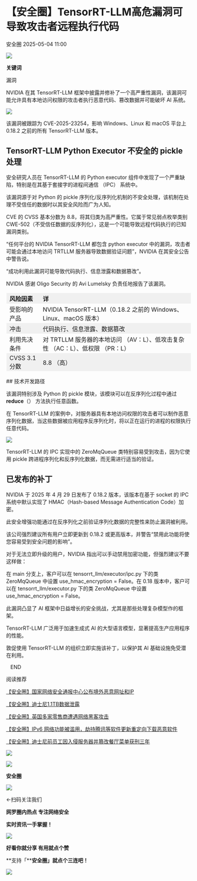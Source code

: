 #  【安全圈】TensorRT-LLM高危漏洞可导致攻击者远程执行代码   
 安全圈   2025-05-04 11:00  
  
![](https://mmbiz.qpic.cn/sz_mmbiz_png/aBHpjnrGylgOvEXHviaXu1fO2nLov9bZ055v7s8F6w1DD1I0bx2h3zaOx0Mibd5CngBwwj2nTeEbupw7xpBsx27Q/640?wx_fmt=other&from=appmsg&tp=webp&wxfrom=5&wx_lazy=1&wx_co=1 "")  
  
  
**关键词**  
  
  
  
漏洞  
  
  
NVIDIA 在其 TensorRT-LLM 框架中披露并修补了一个高严重性漏洞，该漏洞可能允许具有本地访问权限的攻击者执行恶意代码、篡改数据并可能破坏 AI 系统。  
  
![](https://mmbiz.qpic.cn/sz_mmbiz_png/aBHpjnrGylgvN8bWrliaHIVwDWFSLgS9sMx4vlxhia5VentJQCerIjOf9zxUu2ro8WnXV5RjLC72Yqp4YAkC2RPg/640?wx_fmt=png&from=appmsg "")  
  
该漏洞被跟踪为 CVE-2025-23254，影响 Windows、Linux 和 macOS 平台上 0.18.2 之前的所有 TensorRT-LLM 版本。  
## TensorRT-LLM Python Executor 不安全的 pickle 处理  
  
安全研究人员在 TensorRT-LLM 的 Python executor 组件中发现了一个严重缺陷，特别是在其基于套接字的进程间通信 （IPC） 系统中。  
  
该漏洞源于对 Python 的 pickle 序列化/反序列化机制的不安全处理，该机制在处理不受信任的数据时以其安全风险而广为人知。  
  
CVE 的 CVSS 基本分数为 8.8，将其归类为高严重性。它属于常见弱点枚举类别 CWE-502（不受信任数据的反序列化），这是一个可能导致远程代码执行的已知漏洞类别。  
  
“任何平台的 NVIDIA TensorRT-LLM 都包含 python executor 中的漏洞，攻击者可能会通过本地访问 TRTLLM 服务器导致数据验证问题”，NVIDIA 在其安全公告中警告说。  
  
“成功利用此漏洞可能导致代码执行、信息泄露和数据篡改”。  
  
NVIDIA 感谢 Oligo Security 的 Avi Lumelsky 负责任地报告了该漏洞。  
  
<table><tbody><tr style="box-sizing: border-box;background-color: rgb(240, 240, 240);"><td style="box-sizing: border-box;padding: 2px 8px;border: 1px solid rgba(0, 0, 0, 0);word-break: break-word;"><strong msttexthash="14330498" msthash="69" style="box-sizing: border-box;font-weight: bold;"><span leaf="">风险因素</span></strong></td><td style="box-sizing: border-box;padding: 2px 8px;border: 1px solid rgba(0, 0, 0, 0);word-break: break-word;"><strong msttexthash="3259074" msthash="70" style="box-sizing: border-box;font-weight: bold;"><span leaf="">详</span></strong></td></tr><tr style="box-sizing: border-box;"><td style="box-sizing: border-box;padding: 2px 8px;border: 1px solid rgba(0, 0, 0, 0);word-break: break-word;"><section><span leaf="">受影响的产品</span></section></td><td style="box-sizing: border-box;padding: 2px 8px;border: 1px solid rgba(0, 0, 0, 0);word-break: break-word;"><section><span leaf="">NVIDIA TensorRT-LLM（0.18.2 之前的 Windows、Linux、macOS 版本）</span></section></td></tr><tr style="box-sizing: border-box;background-color: rgb(240, 240, 240);"><td style="box-sizing: border-box;padding: 2px 8px;border: 1px solid rgba(0, 0, 0, 0);word-break: break-word;"><section><span leaf="">冲击</span></section></td><td style="box-sizing: border-box;padding: 2px 8px;border: 1px solid rgba(0, 0, 0, 0);word-break: break-word;"><section><span leaf="">代码执行、信息泄露、数据篡改</span></section></td></tr><tr style="box-sizing: border-box;"><td style="box-sizing: border-box;padding: 2px 8px;border: 1px solid rgba(0, 0, 0, 0);word-break: break-word;"><section><span leaf="">利用先决条件</span></section></td><td style="box-sizing: border-box;padding: 2px 8px;border: 1px solid rgba(0, 0, 0, 0);word-break: break-word;"><section><span leaf="">对 TRTLLM 服务器的本地访问 （AV：L）、低攻击复杂性 （AC：L）、低权限 （PR：L）</span></section></td></tr><tr style="box-sizing: border-box;background-color: rgb(240, 240, 240);"><td style="box-sizing: border-box;padding: 2px 8px;border: 1px solid rgba(0, 0, 0, 0);word-break: break-word;"><section><span leaf="">CVSS 3.1 分数</span></section></td><td style="box-sizing: border-box;padding: 2px 8px;border: 1px solid rgba(0, 0, 0, 0);word-break: break-word;"><section><span leaf="">8.8 （高）</span></section></td></tr></tbody></table>## 技术开发路径  
  
该漏洞特别涉及 Python 的 pickle 模块，该模块可以在反序列化过程中通过 __reduce__（） 方法执行任意函数。  
  
在 TensorRT-LLM 的案例中，对服务器具有本地访问权限的攻击者可以制作恶意序列化数据，当这些数据被应用程序反序列化时，将以正在运行的进程的权限执行任意代码。  
  
![](https://mmbiz.qpic.cn/sz_mmbiz_png/aBHpjnrGylgvN8bWrliaHIVwDWFSLgS9snouAQFibleUaPibbblU8l0pS6AOt0ta4DibGyt5LsbWnYCU7WgIX7mWAg/640?wx_fmt=png&from=appmsg "")  
  
  
TensorRT-LLM 的 IPC 实现中的 ZeroMqQueue 类特别容易受到攻击，因为它使用 pickle 跨进程序列化和反序列化数据，而无需进行适当的验证。  
## 已发布的补丁  
  
NVIDIA 于 2025 年 4 月 29 日发布了 0.18.2 版本，该版本在基于 socket 的 IPC 系统中默认实现了 HMAC（Hash-based Message Authentication Code）加密。  
  
此安全增强功能通过在反序列化之前验证序列化数据的完整性来防止漏洞被利用。  
  
该公司强烈建议所有用户立即更新到 0.18.2 或更高版本，并警告“禁用此功能将使您容易受到安全问题的影响”。  
  
对于无法立即升级的用户，NVIDIA 指出可以手动禁用加密功能，但强烈建议不要这样做：  
  
在 main 分支上，客户可以在 tensorrt_llm/executor/ipc.py 下的类 ZeroMqQueue 中设置 use_hmac_encryption = False。在 0.18 版本中，客户可以在 tensorrt_llm/executor.py 下的类 ZeroMqQueue 中设置 use_hmac_encryption = False。  
  
此漏洞凸显了 AI 框架中日益增长的安全挑战，尤其是那些处理复杂模型作的框架。  
  
TensorRT-LLM 广泛用于加速生成式 AI 的大型语言模型，显著提高生产应用程序的性能。  
  
敦促使用 TensorRT-LLM 的组织立即实施该补丁，以保护其 AI 基础设施免受潜在利用。  
  
  
   END    
  
  
阅读推荐  
  
  
[【安全圈】国家网络安全通报中心公布境外恶意网址和IP](https://mp.weixin.qq.com/s?__biz=MzIzMzE4NDU1OQ==&mid=2652069416&idx=1&sn=515cc01e2351fc7bc0f1b62da0313900&scene=21#wechat_redirect)  
  
  
  
[【安全圈】迪士尼1.1TB数据泄露](https://mp.weixin.qq.com/s?__biz=MzIzMzE4NDU1OQ==&mid=2652069416&idx=2&sn=f807df4735b9462cfb11efeda17a97a3&scene=21#wechat_redirect)  
  
  
  
[【安全圈】英国多家零售商遭遇网络黑客攻击](https://mp.weixin.qq.com/s?__biz=MzIzMzE4NDU1OQ==&mid=2652069416&idx=3&sn=54ab1afc45b0f52d9482d1ff5ad86d27&scene=21#wechat_redirect)  
  
  
  
[【安全圈】IPv6 网络功能被滥用，劫持腾讯等软件更新重定向下载恶意软件](https://mp.weixin.qq.com/s?__biz=MzIzMzE4NDU1OQ==&mid=2652069404&idx=1&sn=d894f9dd38ef94ee8376915b211e1989&scene=21#wechat_redirect)  
  
  
  
[【安全圈】迪士尼前员工因入侵服务器并篡改餐厅菜单获刑三年](https://mp.weixin.qq.com/s?__biz=MzIzMzE4NDU1OQ==&mid=2652069404&idx=2&sn=d97069dd6bc0436c493dbba070d8c913&scene=21#wechat_redirect)  
  
  
  
  
![](https://mmbiz.qpic.cn/mmbiz_gif/aBHpjnrGylgeVsVlL5y1RPJfUdozNyCEft6M27yliapIdNjlcdMaZ4UR4XxnQprGlCg8NH2Hz5Oib5aPIOiaqUicDQ/640?wx_fmt=gif "")  
  
  
  
![](https://mmbiz.qpic.cn/mmbiz_png/aBHpjnrGylgeVsVlL5y1RPJfUdozNyCEDQIyPYpjfp0XDaaKjeaU6YdFae1iagIvFmFb4djeiahnUy2jBnxkMbaw/640?wx_fmt=png "")  
  
**安全圈**  
  
![](https://mmbiz.qpic.cn/mmbiz_gif/aBHpjnrGylgeVsVlL5y1RPJfUdozNyCEft6M27yliapIdNjlcdMaZ4UR4XxnQprGlCg8NH2Hz5Oib5aPIOiaqUicDQ/640?wx_fmt=gif "")  
  
  
←扫码关注我们  
  
**网罗圈内热点 专注网络安全**  
  
**实时资讯一手掌握！**  
  
  
![](https://mmbiz.qpic.cn/mmbiz_gif/aBHpjnrGylgeVsVlL5y1RPJfUdozNyCE3vpzhuku5s1qibibQjHnY68iciaIGB4zYw1Zbl05GQ3H4hadeLdBpQ9wEA/640?wx_fmt=gif "")  
  
**好看你就分享 有用就点个赞**  
  
**支持「****安全圈」就点个三连吧！**  
  
![](https://mmbiz.qpic.cn/mmbiz_gif/aBHpjnrGylgeVsVlL5y1RPJfUdozNyCE3vpzhuku5s1qibibQjHnY68iciaIGB4zYw1Zbl05GQ3H4hadeLdBpQ9wEA/640?wx_fmt=gif "")  
  
  
